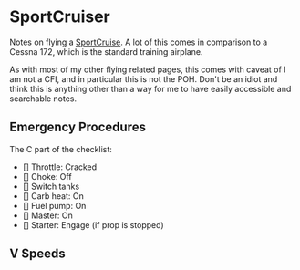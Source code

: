 # SportCruiser

Notes on flying a [SportCruise](https://en.wikipedia.org/wiki/CZAW_SportCruiser). A lot of this comes in comparison to a Cessna 172, which is the standard training airplane.

As with most of my other flying related pages, this comes with caveat of I am not a CFI, and in particular this is not the POH. Don't be an idiot and think this is anything other than a way for me to have easily accessible and searchable notes.

## Emergency Procedures

The C part of the checklist:

- [] Throttle: Cracked
- [] Choke: Off
- [] Switch tanks
- [] Carb heat: On
- [] Fuel pump: On
- [] Master: On
- [] Starter: Engage (if prop is stopped)

## V Speeds
